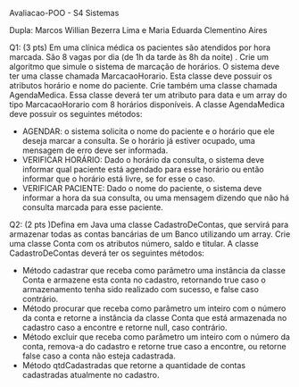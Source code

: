 Avaliacao-POO - S4 Sistemas

Dupla: Marcos Willian Bezerra Lima e Maria Eduarda Clementino Aires

Q1: (3 pts) Em uma clínica médica os pacientes são atendidos por hora marcada. São 8 vagas por dia (de 1h da tarde às 8h da noite) . Crie um algoritmo que simule o sistema de marcação de horários. O sistema deve ter uma classe chamada MarcacaoHorario. Esta classe deve possuir os atributos horário e nome do paciente. Crie também uma classe chamada AgendaMedica.  Essa classe deverá ter um atributo para data e um array do tipo MarcacaoHorario com 8 horários disponíveis. A classe AgendaMedica deve possuir  os seguintes métodos:
- AGENDAR: o sistema solicita o nome do paciente e o horário que ele deseja marcar a consulta. Se o horário já estiver ocupado, uma mensagem de erro deve ser informada.
- VERIFICAR HORÁRIO: Dado o horário da consulta, o sistema deve informar qual paciente está agendado para esse horário ou então informar que o horário está livre, se for esse o caso.
- VERIFICAR PACIENTE: Dado o nome do paciente, o sistema deve informar a hora da sua consulta, ou uma mensagem dizendo que não há consulta marcada para esse paciente.

Q2: (2 pts )Defina em Java uma classe CadastroDeContas, que servirá para armazenar todas as contas bancárias de um Banco utilizando um array. Crie uma classe Conta com os atributos número, saldo e titular. A classe CadastroDeContas deverá ter os seguintes métodos:

- Método cadastrar que receba como parâmetro uma instância da classe Conta e armazene esta conta no cadastro, retornando true caso o armazenamento tenha sido realizado com sucesso, e false caso contrário.
- Método procurar que receba como parâmetro um inteiro com o número da conta e retorne a instância da classe Conta que está armazenada no cadastro caso a encontre e retorne null, caso contrário.
- Método excluir que receba como parâmetro um inteiro com o número da conta, remova-a do cadastro e retorne true caso a encontre, ou retorne false caso a conta não esteja cadastrada.
- Método qtdCadastradas que retorne a quantidade de contas cadastradas atualmente no cadastro. 
